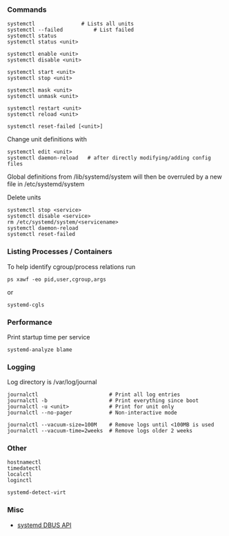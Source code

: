 ### Commands

    systemctl               # Lists all units
    systemctl --failed          # List failed
    systemctl status
    systemctl status <unit>

    systemctl enable <unit>
    systemctl disable <unit>

    systemctl start <unit>
    systemctl stop <unit>

    systemctl mask <unit>
    systemctl unmask <unit>

    systemctl restart <unit>
    systemctl reload <unit>

    systemctl reset-failed [<unit>]

Change unit definitions with

    systemctl edit <unit>
    systemctl daemon-reload   # after directly modifying/adding config files

Global definitions from /lib/systemd/system will then be overruled by a
new file in /etc/systemd/system

Delete units

    systemctl stop <service>
    systemctl disable <service>
    rm /etc/systemd/system/<servicename>
    systemctl daemon-reload
    systemctl reset-failed

### Listing Processes / Containers

To help identify cgroup/process relations run

    ps xawf -eo pid,user,cgroup,args

or

    systemd-cgls

### Performance

Print startup time per service

    systemd-analyze blame

### Logging

Log directory is /var/log/journal

    journalctl                       # Print all log entries
    journalctl -b                    # Print everything since boot
    journalctl -u <unit>             # Print for unit only
    journalctl --no-pager            # Non-interactive mode

    journalctl --vacuum-size=100M    # Remove logs until <100MB is used
    journalctl --vacuum-time=2weeks  # Remove logs older 2 weeks

### Other

    hostnamectl
    timedatectl
    localctl
    loginctl

    systemd-detect-virt

### Misc

-   [systemd DBUS API](www.freedesktop.org/wiki/Software/systemd/dbus/)

